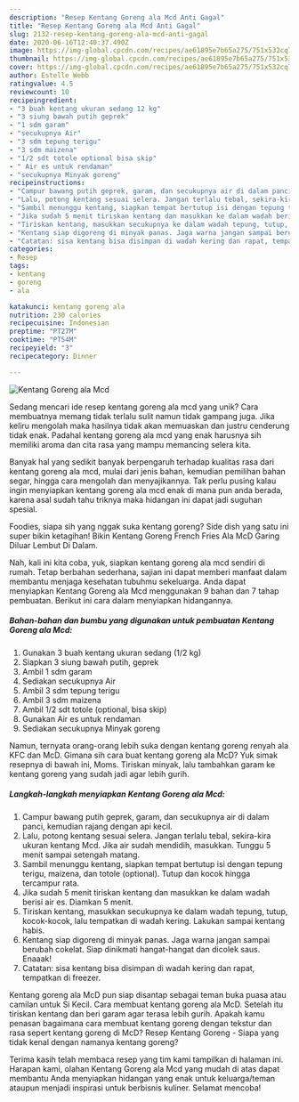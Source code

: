```yaml
---
description: "Resep Kentang Goreng ala Mcd Anti Gagal"
title: "Resep Kentang Goreng ala Mcd Anti Gagal"
slug: 2132-resep-kentang-goreng-ala-mcd-anti-gagal
date: 2020-06-16T12:40:37.490Z
image: https://img-global.cpcdn.com/recipes/ae61895e7b65a275/751x532cq70/kentang-goreng-ala-mcd-foto-resep-utama.jpg
thumbnail: https://img-global.cpcdn.com/recipes/ae61895e7b65a275/751x532cq70/kentang-goreng-ala-mcd-foto-resep-utama.jpg
cover: https://img-global.cpcdn.com/recipes/ae61895e7b65a275/751x532cq70/kentang-goreng-ala-mcd-foto-resep-utama.jpg
author: Estelle Webb
ratingvalue: 4.5
reviewcount: 10
recipeingredient:
- "3 buah kentang ukuran sedang 12 kg"
- "3 siung bawah putih geprek"
- "1 sdm garam"
- "secukupnya Air"
- "3 sdm tepung terigu"
- "3 sdm maizena"
- "1/2 sdt totole optional bisa skip"
- " Air es untuk rendaman"
- "secukupnya Minyak goreng"
recipeinstructions:
- "Campur bawang putih geprek, garam, dan secukupnya air di dalam panci, kemudian rajang dengan api kecil."
- "Lalu, potong kentang sesuai selera. Jangan terlalu tebal, sekira-kira ukuran kentang Mcd. Jika air sudah mendidih, masukkan. Tunggu 5 menit sampai setengah matang."
- "Sambil menunggu kentang, siapkan tempat bertutup isi dengan tepung terigu, maizena, dan totole (optional). Tutup dan kocok hingga tercampur rata."
- "Jika sudah 5 menit tiriskan kentang dan masukkan ke dalam wadah berisi air es. Diamkan 5 menit."
- "Tiriskan kentang, masukkan secukupnya ke dalam wadah tepung, tutup, kocok-kocok, lalu tempatkan di wadah kering. Lakukan sampai kentang habis."
- "Kentang siap digoreng di minyak panas. Jaga warna jangan sampai berubah cokelat. Siap dinikmati hangat-hangat dan dicolek saus. Enaaak!"
- "Catatan: sisa kentang bisa disimpan di wadah kering dan rapat, tempatkan di freezer."
categories:
- Resep
tags:
- kentang
- goreng
- ala

katakunci: kentang goreng ala 
nutrition: 230 calories
recipecuisine: Indonesian
preptime: "PT27M"
cooktime: "PT54M"
recipeyield: "3"
recipecategory: Dinner

---
```



![Kentang Goreng ala Mcd](https://img-global.cpcdn.com/recipes/ae61895e7b65a275/751x532cq70/kentang-goreng-ala-mcd-foto-resep-utama.jpg)

Sedang mencari ide resep kentang goreng ala mcd yang unik? Cara membuatnya memang tidak terlalu sulit namun tidak gampang juga. Jika keliru mengolah maka hasilnya tidak akan memuaskan dan justru cenderung tidak enak. Padahal kentang goreng ala mcd yang enak harusnya sih memiliki aroma dan cita rasa yang mampu memancing selera kita.

Banyak hal yang sedikit banyak berpengaruh terhadap kualitas rasa dari kentang goreng ala mcd, mulai dari jenis bahan, kemudian pemilihan bahan segar, hingga cara mengolah dan menyajikannya. Tak perlu pusing kalau ingin menyiapkan kentang goreng ala mcd enak di mana pun anda berada, karena asal sudah tahu triknya maka hidangan ini dapat jadi suguhan spesial.

Foodies, siapa sih yang nggak suka kentang goreng? Side dish yang satu ini super bikin ketagihan! Bikin Kentang Goreng French Fries Ala McD Garing Diluar Lembut Di Dalam.


Nah, kali ini kita coba, yuk, siapkan kentang goreng ala mcd sendiri di rumah. Tetap berbahan sederhana, sajian ini dapat memberi manfaat dalam membantu menjaga kesehatan tubuhmu sekeluarga. Anda dapat menyiapkan Kentang Goreng ala Mcd menggunakan 9 bahan dan 7 tahap pembuatan. Berikut ini cara dalam menyiapkan hidangannya.

<!--inarticleads1-->

##### Bahan-bahan dan bumbu yang digunakan untuk pembuatan Kentang Goreng ala Mcd:

1. Gunakan 3 buah kentang ukuran sedang (1/2 kg)
1. Siapkan 3 siung bawah putih, geprek
1. Ambil 1 sdm garam
1. Sediakan secukupnya Air
1. Ambil 3 sdm tepung terigu
1. Ambil 3 sdm maizena
1. Ambil 1/2 sdt totole (optional, bisa skip)
1. Gunakan  Air es untuk rendaman
1. Sediakan secukupnya Minyak goreng


Namun, ternyata orang-orang lebih suka dengan kentang goreng renyah ala KFC dan McD. Gimana sih cara buat kentang goreng ala McD? Yuk simak resepnya di bawah ini, Moms. Tiriskan minyak, lalu tambahkan garam ke kentang goreng yang sudah jadi agar lebih gurih. 

<!--inarticleads2-->

##### Langkah-langkah menyiapkan Kentang Goreng ala Mcd:

1. Campur bawang putih geprek, garam, dan secukupnya air di dalam panci, kemudian rajang dengan api kecil.
1. Lalu, potong kentang sesuai selera. Jangan terlalu tebal, sekira-kira ukuran kentang Mcd. Jika air sudah mendidih, masukkan. Tunggu 5 menit sampai setengah matang.
1. Sambil menunggu kentang, siapkan tempat bertutup isi dengan tepung terigu, maizena, dan totole (optional). Tutup dan kocok hingga tercampur rata.
1. Jika sudah 5 menit tiriskan kentang dan masukkan ke dalam wadah berisi air es. Diamkan 5 menit.
1. Tiriskan kentang, masukkan secukupnya ke dalam wadah tepung, tutup, kocok-kocok, lalu tempatkan di wadah kering. Lakukan sampai kentang habis.
1. Kentang siap digoreng di minyak panas. Jaga warna jangan sampai berubah cokelat. Siap dinikmati hangat-hangat dan dicolek saus. Enaaak!
1. Catatan: sisa kentang bisa disimpan di wadah kering dan rapat, tempatkan di freezer.


Kentang goreng ala McD pun siap disantap sebagai teman buka puasa atau camilan untuk Si Kecil. Cara membuat kentang goreng ala McD. Setelah itu tiriskan kentang dan beri garam agar terasa lebih gurih. Apakah kamu penasan bagaimana cara membuat kentang goreng dengan tekstur dan rasa sepert kentang goreng di McD? Resep Kentang Goreng - Siapa yang tidak kenal dengan namanya kentang goreng? 

Terima kasih telah membaca resep yang tim kami tampilkan di halaman ini. Harapan kami, olahan Kentang Goreng ala Mcd yang mudah di atas dapat membantu Anda menyiapkan hidangan yang enak untuk keluarga/teman ataupun menjadi inspirasi untuk berbisnis kuliner. Selamat mencoba!

